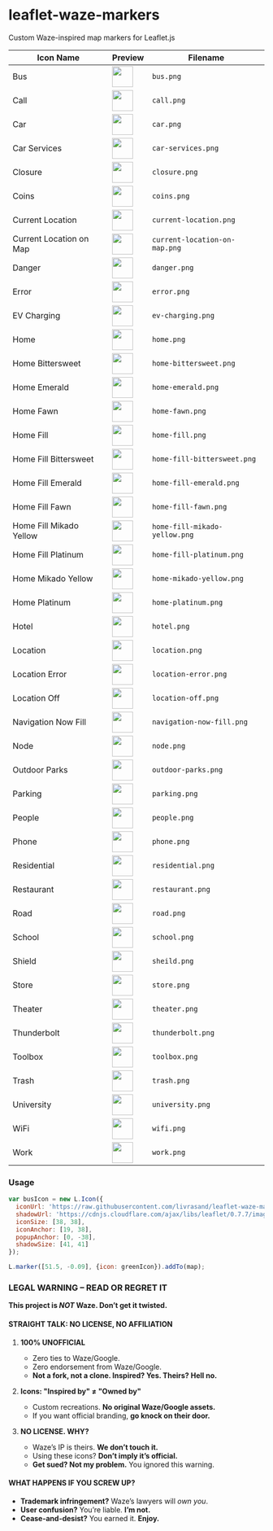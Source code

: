# leaflet-waze-markers
Custom Waze-inspired map markers for Leaflet.js

| Icon Name | Preview | Filename |
|-----------|---------|----------|
| Bus | <img src="https://raw.githubusercontent.com/livrasand/leaflet-waze-markers/main/img/bus.png" width="41"> | `bus.png` |
| Call | <img src="https://raw.githubusercontent.com/livrasand/leaflet-waze-markers/main/img/call.png" width="41"> | `call.png` |
| Car | <img src="https://raw.githubusercontent.com/livrasand/leaflet-waze-markers/main/img/car.png" width="41"> | `car.png` |
| Car Services | <img src="https://raw.githubusercontent.com/livrasand/leaflet-waze-markers/main/img/car-services.png" width="41"> | `car-services.png` |
| Closure | <img src="https://raw.githubusercontent.com/livrasand/leaflet-waze-markers/main/img/closure.png" width="41"> | `closure.png` |
| Coins | <img src="https://raw.githubusercontent.com/livrasand/leaflet-waze-markers/main/img/coins.png" width="41"> | `coins.png` |
| Current Location | <img src="https://raw.githubusercontent.com/livrasand/leaflet-waze-markers/main/img/current-location.png" width="41"> | `current-location.png` |
| Current Location on Map | <img src="https://raw.githubusercontent.com/livrasand/leaflet-waze-markers/main/img/current-location-on-map.png" width="41"> | `current-location-on-map.png` |
| Danger | <img src="https://raw.githubusercontent.com/livrasand/leaflet-waze-markers/main/img/danger.png" width="41"> | `danger.png` |
| Error | <img src="https://raw.githubusercontent.com/livrasand/leaflet-waze-markers/main/img/error.png" width="41"> | `error.png` |
| EV Charging | <img src="https://raw.githubusercontent.com/livrasand/leaflet-waze-markers/main/img/ev-charging.png" width="41"> | `ev-charging.png` |
| Home | <img src="https://raw.githubusercontent.com/livrasand/leaflet-waze-markers/main/img/home.png" width="41"> | `home.png` |
| Home Bittersweet | <img src="https://raw.githubusercontent.com/livrasand/leaflet-waze-markers/main/img/home-bittersweet.png" width="41"> | `home-bittersweet.png` |
| Home Emerald | <img src="https://raw.githubusercontent.com/livrasand/leaflet-waze-markers/main/img/home-emerald.png" width="41"> | `home-emerald.png` |
| Home Fawn | <img src="https://raw.githubusercontent.com/livrasand/leaflet-waze-markers/main/img/home-fawn.png" width="41"> | `home-fawn.png` |
| Home Fill | <img src="https://raw.githubusercontent.com/livrasand/leaflet-waze-markers/main/img/home-fill.png" width="41"> | `home-fill.png` |
| Home Fill Bittersweet | <img src="https://raw.githubusercontent.com/livrasand/leaflet-waze-markers/main/img/home-fill-bittersweet.png" width="41"> | `home-fill-bittersweet.png` |
| Home Fill Emerald | <img src="https://raw.githubusercontent.com/livrasand/leaflet-waze-markers/main/img/home-fill-emerald.png" width="41"> | `home-fill-emerald.png` |
| Home Fill Fawn | <img src="https://raw.githubusercontent.com/livrasand/leaflet-waze-markers/main/img/home-fill-fawn.png" width="41"> | `home-fill-fawn.png` |
| Home Fill Mikado Yellow | <img src="https://raw.githubusercontent.com/livrasand/leaflet-waze-markers/main/img/home-fill-mikado-yellow.png" width="41"> | `home-fill-mikado-yellow.png` |
| Home Fill Platinum | <img src="https://raw.githubusercontent.com/livrasand/leaflet-waze-markers/main/img/home-fill-platinum.png" width="41"> | `home-fill-platinum.png` |
| Home Mikado Yellow | <img src="https://raw.githubusercontent.com/livrasand/leaflet-waze-markers/main/img/home-mikado-yellow.png" width="41"> | `home-mikado-yellow.png` |
| Home Platinum | <img src="https://raw.githubusercontent.com/livrasand/leaflet-waze-markers/main/img/home-platinum.png" width="41"> | `home-platinum.png` |
| Hotel | <img src="https://raw.githubusercontent.com/livrasand/leaflet-waze-markers/main/img/hotel.png" width="41"> | `hotel.png` |
| Location | <img src="https://raw.githubusercontent.com/livrasand/leaflet-waze-markers/main/img/location.png" width="41"> | `location.png` |
| Location Error | <img src="https://raw.githubusercontent.com/livrasand/leaflet-waze-markers/main/img/location-error.png" width="41"> | `location-error.png` |
| Location Off | <img src="https://raw.githubusercontent.com/livrasand/leaflet-waze-markers/main/img/location-off.png" width="41"> | `location-off.png` |
| Navigation Now Fill | <img src="https://raw.githubusercontent.com/livrasand/leaflet-waze-markers/main/img/navigation-now-fill.png" width="41"> | `navigation-now-fill.png` |
| Node | <img src="https://raw.githubusercontent.com/livrasand/leaflet-waze-markers/main/img/node.png" width="41"> | `node.png` |
| Outdoor Parks | <img src="https://raw.githubusercontent.com/livrasand/leaflet-waze-markers/main/img/outdoor-parks.png" width="41"> | `outdoor-parks.png` |
| Parking | <img src="https://raw.githubusercontent.com/livrasand/leaflet-waze-markers/main/img/parking.png" width="41"> | `parking.png` |
| People | <img src="https://raw.githubusercontent.com/livrasand/leaflet-waze-markers/main/img/people.png" width="41"> | `people.png` |
| Phone | <img src="https://raw.githubusercontent.com/livrasand/leaflet-waze-markers/main/img/phone.png" width="41"> | `phone.png` |
| Residential | <img src="https://raw.githubusercontent.com/livrasand/leaflet-waze-markers/main/img/residential.png" width="41"> | `residential.png` |
| Restaurant | <img src="https://raw.githubusercontent.com/livrasand/leaflet-waze-markers/main/img/restaurant.png" width="41"> | `restaurant.png` |
| Road | <img src="https://raw.githubusercontent.com/livrasand/leaflet-waze-markers/main/img/road.png" width="41"> | `road.png` |
| School | <img src="https://raw.githubusercontent.com/livrasand/leaflet-waze-markers/main/img/school.png" width="41"> | `school.png` |
| Shield | <img src="https://raw.githubusercontent.com/livrasand/leaflet-waze-markers/main/img/sheild.png" width="41"> | `sheild.png` |
| Store | <img src="https://raw.githubusercontent.com/livrasand/leaflet-waze-markers/main/img/store.png" width="41"> | `store.png` |
| Theater | <img src="https://raw.githubusercontent.com/livrasand/leaflet-waze-markers/main/img/theater.png" width="41"> | `theater.png` |
| Thunderbolt | <img src="https://raw.githubusercontent.com/livrasand/leaflet-waze-markers/main/img/thunderbolt.png" width="41"> | `thunderbolt.png` |
| Toolbox | <img src="https://raw.githubusercontent.com/livrasand/leaflet-waze-markers/main/img/toolbox.png" width="41"> | `toolbox.png` |
| Trash | <img src="https://raw.githubusercontent.com/livrasand/leaflet-waze-markers/main/img/trash.png" width="41"> | `trash.png` |
| University | <img src="https://raw.githubusercontent.com/livrasand/leaflet-waze-markers/main/img/university.png" width="41"> | `university.png` |
| WiFi | <img src="https://raw.githubusercontent.com/livrasand/leaflet-waze-markers/main/img/wifi.png" width="41"> | `wifi.png` |
| Work | <img src="https://raw.githubusercontent.com/livrasand/leaflet-waze-markers/main/img/work.png" width="41"> | `work.png` |

### Usage
```javascript
var busIcon = new L.Icon({
  iconUrl: 'https://raw.githubusercontent.com/livrasand/leaflet-waze-markers/main/img/bus.png',
  shadowUrl: 'https://cdnjs.cloudflare.com/ajax/libs/leaflet/0.7.7/images/marker-shadow.png',
  iconSize: [38, 38],
  iconAnchor: [19, 38],
  popupAnchor: [0, -38],
  shadowSize: [41, 41]
});

L.marker([51.5, -0.09], {icon: greenIcon}).addTo(map);
```

### **LEGAL WARNING – READ OR REGRET IT**  
**This project is *NOT* Waze. Don’t get it twisted.**  

#### **STRAIGHT TALK: NO LICENSE, NO AFFILIATION**  
1. **100% UNOFFICIAL**  
   - Zero ties to Waze/Google.  
   - Zero endorsement from Waze/Google.  
   - **Not a fork, not a clone. Inspired? Yes. Theirs? Hell no.**  

2. **Icons: "Inspired by" ≠ "Owned by"**  
   - Custom recreations. **No original Waze/Google assets.**  
   - If you want official branding, **go knock on their door.**  

3. **NO LICENSE. WHY?**  
   - Waze’s IP is theirs. **We don’t touch it.**  
   - Using these icons? **Don’t imply it’s official.**  
   - **Get sued? Not my problem.** You ignored this warning.  

#### **WHAT HAPPENS IF YOU SCREW UP?**  
- **Trademark infringement?** Waze’s lawyers will *own you*.  
- **User confusion?** You’re liable. **I’m not.**  
- **Cease-and-desist?** You earned it. **Enjoy.**  
